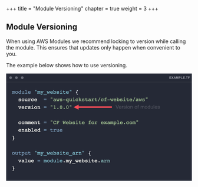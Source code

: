 +++
title = "Module Versioning"
chapter = true
weight = 3
+++

## Module Versioning

When using AWS Modules we recommend locking to version while calling the module. This ensures that updates only happen when convenient to you. 

The example below shows how to use versioning.

![module-version](images/module-version.png)
